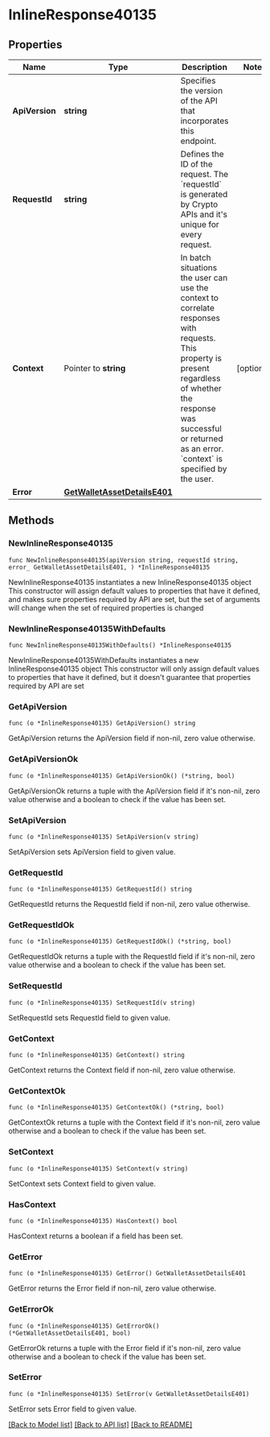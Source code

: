 # InlineResponse40135

## Properties

Name | Type | Description | Notes
------------ | ------------- | ------------- | -------------
**ApiVersion** | **string** | Specifies the version of the API that incorporates this endpoint. | 
**RequestId** | **string** | Defines the ID of the request. The &#x60;requestId&#x60; is generated by Crypto APIs and it&#39;s unique for every request. | 
**Context** | Pointer to **string** | In batch situations the user can use the context to correlate responses with requests. This property is present regardless of whether the response was successful or returned as an error. &#x60;context&#x60; is specified by the user. | [optional] 
**Error** | [**GetWalletAssetDetailsE401**](GetWalletAssetDetailsE401.md) |  | 

## Methods

### NewInlineResponse40135

`func NewInlineResponse40135(apiVersion string, requestId string, error_ GetWalletAssetDetailsE401, ) *InlineResponse40135`

NewInlineResponse40135 instantiates a new InlineResponse40135 object
This constructor will assign default values to properties that have it defined,
and makes sure properties required by API are set, but the set of arguments
will change when the set of required properties is changed

### NewInlineResponse40135WithDefaults

`func NewInlineResponse40135WithDefaults() *InlineResponse40135`

NewInlineResponse40135WithDefaults instantiates a new InlineResponse40135 object
This constructor will only assign default values to properties that have it defined,
but it doesn't guarantee that properties required by API are set

### GetApiVersion

`func (o *InlineResponse40135) GetApiVersion() string`

GetApiVersion returns the ApiVersion field if non-nil, zero value otherwise.

### GetApiVersionOk

`func (o *InlineResponse40135) GetApiVersionOk() (*string, bool)`

GetApiVersionOk returns a tuple with the ApiVersion field if it's non-nil, zero value otherwise
and a boolean to check if the value has been set.

### SetApiVersion

`func (o *InlineResponse40135) SetApiVersion(v string)`

SetApiVersion sets ApiVersion field to given value.


### GetRequestId

`func (o *InlineResponse40135) GetRequestId() string`

GetRequestId returns the RequestId field if non-nil, zero value otherwise.

### GetRequestIdOk

`func (o *InlineResponse40135) GetRequestIdOk() (*string, bool)`

GetRequestIdOk returns a tuple with the RequestId field if it's non-nil, zero value otherwise
and a boolean to check if the value has been set.

### SetRequestId

`func (o *InlineResponse40135) SetRequestId(v string)`

SetRequestId sets RequestId field to given value.


### GetContext

`func (o *InlineResponse40135) GetContext() string`

GetContext returns the Context field if non-nil, zero value otherwise.

### GetContextOk

`func (o *InlineResponse40135) GetContextOk() (*string, bool)`

GetContextOk returns a tuple with the Context field if it's non-nil, zero value otherwise
and a boolean to check if the value has been set.

### SetContext

`func (o *InlineResponse40135) SetContext(v string)`

SetContext sets Context field to given value.

### HasContext

`func (o *InlineResponse40135) HasContext() bool`

HasContext returns a boolean if a field has been set.

### GetError

`func (o *InlineResponse40135) GetError() GetWalletAssetDetailsE401`

GetError returns the Error field if non-nil, zero value otherwise.

### GetErrorOk

`func (o *InlineResponse40135) GetErrorOk() (*GetWalletAssetDetailsE401, bool)`

GetErrorOk returns a tuple with the Error field if it's non-nil, zero value otherwise
and a boolean to check if the value has been set.

### SetError

`func (o *InlineResponse40135) SetError(v GetWalletAssetDetailsE401)`

SetError sets Error field to given value.



[[Back to Model list]](../README.md#documentation-for-models) [[Back to API list]](../README.md#documentation-for-api-endpoints) [[Back to README]](../README.md)


